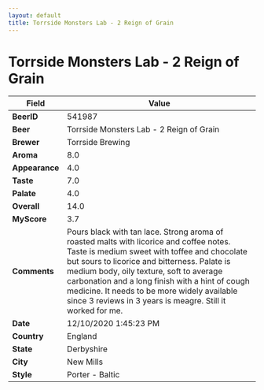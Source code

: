 ```yaml
---
layout: default
title: Torrside Monsters Lab - 2 Reign of Grain 
---
```


# Torrside Monsters Lab - 2 Reign of Grain 

| Field         | Value     |
|---------------|-----------|
| **BeerID** | 541987 |
| **Beer** | Torrside Monsters Lab - 2 Reign of Grain  |
| **Brewer** | Torrside Brewing |
| **Aroma** | 8.0 |
| **Appearance** | 4.0 |
| **Taste** | 7.0 |
| **Palate** | 4.0 |
| **Overall** | 14.0 |
| **MyScore** | 3.7 |
| **Comments** | Pours black with tan lace. Strong aroma of roasted malts with licorice and coffee notes. Taste is medium sweet with toffee and chocolate but sours to licorice and bitterness. Palate is medium body, oily texture, soft to average carbonation and a long finish with a hint of cough medicine. It needs to be more widely available since 3 reviews in 3 years is meagre. Still it worked for me. |
| **Date** | 12/10/2020 1:45:23 PM |
| **Country** | England |
| **State** | Derbyshire |
| **City** | New Mills |
| **Style** | Porter - Baltic |

